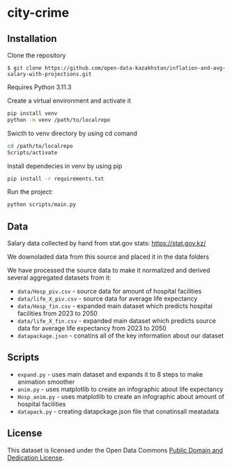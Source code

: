 # city-crime

## Installation

Clone the repository
```shell
$ git clone https://github.com/open-data-kazakhstan/inflation-and-avg-salary-with-projections.git
```

Requires Python 3.11.3 

Create a virtual environment and activate it 
```bash
pip install venv
python -m venv /path/to/localrepo
```

Swicth to venv directory by using cd comand
```bash
cd /path/to/localrepo
Scripts/activate
```

Install dependecies in venv by using pip
```bash
pip install -r requirements.txt
```

Run the project:
```bash
python scripts/main.py
```

## Data 

Salary data collected by hand from stat.gov stats: https://stat.gov.kz/

We downoladed data from this source and placed it in the data folders 

We have processed the source data to make it normalized and derived  several aggregated datasets from it:

* `data/Hosp_piv.csv` - sourсe data for amount of hospital facilities
* `data/life_X_piv.csv` - sourсe data for average life expectancy
* `data/Hosp_fin.csv` - expanded main dataset which predicts hospital facilities from 2023 to 2050
* `data/life_X_fin.csv` - expanded main dataset which predicts sourсe data for average life expectancy from 2023 to 2050
* `datapackage.json` - conatins all of the key information about our dataset

## Scripts

* `expand.py` - uses main dataset and expands it to 8 steps to make animation smoother
* `anim.py` - uses matplotlib to create an infographic about life expectancy 
* `Hosp_anim.py` - uses matplotlib to create an infographic about amount of hospital facilities
* `datapack.py` - creating datapckage.json file that conatinsall meatadata

## License

This dataset is licensed under the Open Data Commons [Public Domain and Dedication License][pddl].

[pddl]: https://www.opendatacommons.org/licenses/pddl/1-0/
